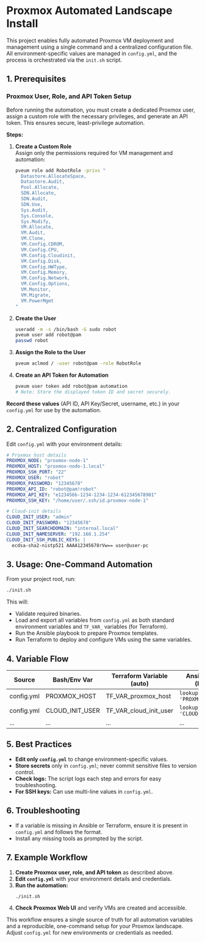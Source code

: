 # Proxmox Automated Landscape Install

This project enables fully automated Proxmox VM deployment and management using a single command and a centralized configuration file. All environment-specific values are managed in `config.yml`, and the process is orchestrated via the `init.sh` script.

## 1. Prerequisites

### Proxmox User, Role, and API Token Setup

Before running the automation, you must create a dedicated Proxmox user, assign a custom role with the necessary privileges, and generate an API token. This ensures secure, least-privilege automation.

**Steps:**

1. **Create a Custom Role**  
   Assign only the permissions required for VM management and automation:
   ```bash
   pveum role add RobotRole -privs "
     Datastore.AllocateSpace,
     Datastore.Audit,
     Pool.Allocate,
     SDN.Allocate,
     SDN.Audit,
     SDN.Use,
     Sys.Audit,
     Sys.Console,
     Sys.Modify,
     VM.Allocate,
     VM.Audit,
     VM.Clone,
     VM.Config.CDROM,
     VM.Config.CPU,
     VM.Config.Cloudinit,
     VM.Config.Disk,
     VM.Config.HWType,
     VM.Config.Memory,
     VM.Config.Network,
     VM.Config.Options,
     VM.Monitor,
     VM.Migrate,
     VM.PowerMgmt
   "
   ```

2. **Create the User**
   ```bash
   useradd -m -s /bin/bash -G sudo robot
   pveum user add robot@pam
   passwd robot
   ```

3. **Assign the Role to the User**
   ```bash
   pveum aclmod / -user robot@pam -role RobotRole
   ```

4. **Create an API Token for Automation**
   ```bash
   pveum user token add robot@pam automation
   # Note: Store the displayed token ID and secret securely.
   ```

**Record these values** (API ID, API Key/Secret, username, etc.) in your `config.yml` for use by the automation.

## 2. Centralized Configuration

Edit `config.yml` with your environment details:

```yaml
# Proxmox host details
PROXMOX_NODE: "proxmox-node-1"
PROXMOX_HOST: "proxmox-node-1.local"
PROXMOX_SSH_PORT: "22"
PROXMOX_USER: "robot"
PROXMOX_PASSWORD: "12345678"
PROXMOX_API_ID: "robot@pam!robot"
PROXMOX_API_KEY: "e123456b-1234-1234-1234-612345678901"
PROXMOX_SSH_KEY: "/home/user/.ssh/id.proxmox-node-1"

# Cloud-init details   
CLOUD_INIT_USER: "admin"
CLOUD_INIT_PASSWORD: "12345678"
CLOUD_INIT_SEARCHDOMAIN: "internal.local"
CLOUD_INIT_NAMESERVER: "192.168.1.254"
CLOUD_INIT_SSH_PUBLIC_KEYS: |
  ecdsa-sha2-nistp521 AAAA12345678rVw== user@user-pc
```

## 3. Usage: One-Command Automation

From your project root, run:

```bash
./init.sh
```

This will:

- Validate required binaries.
- Load and export all variables from `config.yml` as both standard environment variables and `TF_VAR_` variables (for Terraform).
- Run the Ansible playbook to prepare Proxmox templates.
- Run Terraform to deploy and configure VMs using the same variables.

## 4. Variable Flow

| Source      | Bash/Env Var         | Terraform Variable (auto)   | Ansible Usage (lookup)            |
|-------------|---------------------|-----------------------------|-----------------------------------|
| config.yml  | PROXMOX_HOST        | TF_VAR_proxmox_host         | `lookup('env', 'PROXMOX_HOST')`   |
| config.yml  | CLOUD_INIT_USER     | TF_VAR_cloud_init_user      | `lookup('env', 'CLOUD_INIT_USER')`|
| ...         | ...                 | ...                         | ...                               |

## 5. Best Practices

- **Edit only `config.yml`** to change environment-specific values.
- **Store secrets** only in `config.yml`; never commit sensitive files to version control.
- **Check logs:** The script logs each step and errors for easy troubleshooting.
- **For SSH keys:** Can use multi-line values in `config.yml`.

## 6. Troubleshooting

- If a variable is missing in Ansible or Terraform, ensure it is present in `config.yml` and follows the format.
- Install any missing tools as prompted by the script.

## 7. Example Workflow

1. **Create Proxmox user, role, and API token** as described above.
2. **Edit `config.yml`** with your environment details and credentials.
3. **Run the automation:**
   ```bash
   ./init.sh
   ```
4. **Check Proxmox Web UI** and verify VMs are created and accessible.

This workflow ensures a single source of truth for all automation variables and a reproducible, one-command setup for your Proxmox landscape. Adjust `config.yml` for new environments or credentials as needed.